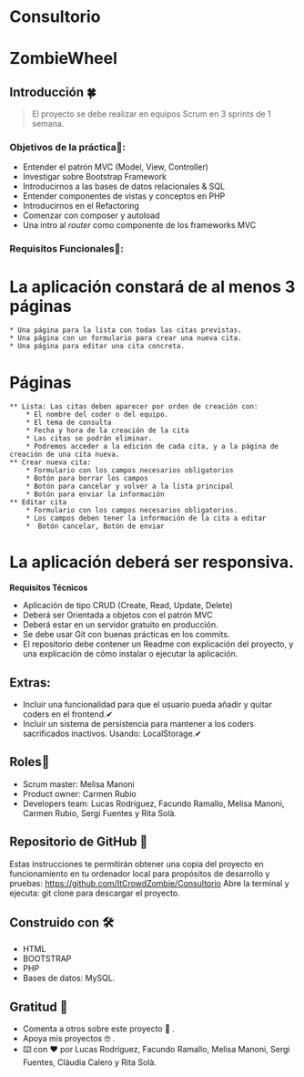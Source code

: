 # Consultorio
# ZombieWheel

## Introducción 🍀


> 

> El proyecto se debe realizar en equipos Scrum en 3 sprints de 1 semana.
>

### Objetivos de la práctica🔩:

* Entender el patrón MVC (Model, View, Controller)
* Investigar sobre Bootstrap Framework
* Introducirnos a las bases de datos relacionales & SQL
* Entender componentes de vistas y conceptos en PHP
* Introducirnos en el Refactoring
* Comenzar con composer y autoload
* Una intro al *router* como componente de los frameworks MVC

### Requisitos Funcionales🚗:
    
# La aplicación constará de al menos 3 páginas
    
    * Una página para la lista con todas las citas previstas.
    * Una página con un formulario para crear una nueva cita.
    * Una página para editar una cita concreta.
    
# Páginas
    
    ** Lista: Las citas deben aparecer por orden de creación con:
        * El nombre del coder o del equipo.
        * El tema de consulta
        * Fecha y hora de la creación de la cita
        * Las citas se podrán eliminar.
        * Podremos acceder a la edición de cada cita, y a la página de creación de una cita nueva.
    ** Crear nueva cita:
        * Formulario con los campos necesarios obligatorios
        * Botón para borrar los campos
        * Botón para cancelar y volver a la lista principal
        * Botón para enviar la información
    ** Editar cita
        * Formulario con los campos necesarios obligatorios.
        * Los campos deben tener la información de la cita a editar
        *  Botón cancelar, Botón de enviar
    
 # La aplicación deberá ser responsiva.
    
**Requisitos Técnicos**
* Aplicación de tipo CRUD (Create, Read, Update, Delete)
* Deberá ser Orientada a objetos con el patrón MVC
* Deberá estar en un servidor gratuito en producción.
* Se debe usar Git con buenas prácticas en los commits.
* El repositorio debe contener un Readme con explicación del proyecto, y una explicación de cómo instalar o ejecutar la aplicación.
    

## Extras:
* Incluir una funcionalidad para que el usuario pueda añadir y quitar coders en el frontend.✔
* Incluir un sistema de persistencia para mantener a los coders sacrificados inactivos. Usando: LocalStorage.✔

## Roles🎯
* Scrum master: Melisa Manoni
* Product owner: Carmen Rubio
* Developers team: Lucas Rodríguez, Facundo Ramallo, Melisa Manoni, Carmen Rubio, Sergi Fuentes y Rita Solà. 


## Repositorio de GitHub 🚀
Estas instrucciones te permitirán obtener una copia del proyecto en funcionamiento en tu ordenador local para propósitos de desarrollo y pruebas:
https://github.com/ItCrowdZombie/Consultorio
Abre la terminal y ejecuta: git clone para descargar el proyecto.


## Construido con 🛠️

* HTML
* BOOTSTRAP
* PHP
* Bases de datos: MySQL.



## Gratitud 🎁
* Comenta a otros sobre este proyecto 📢 .
* Apoya mis proyectos 🤓 .
* ⌨️ con ❤️ por Lucas Rodríguez, Facundo Ramallo, Melisa Manoni, Sergi Fuentes, Clàudia Calero y Rita Solà. 
